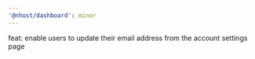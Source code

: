 ```yaml
---
'@nhost/dashboard': minor
---
```


feat: enable users to update their email address from the account settings page
